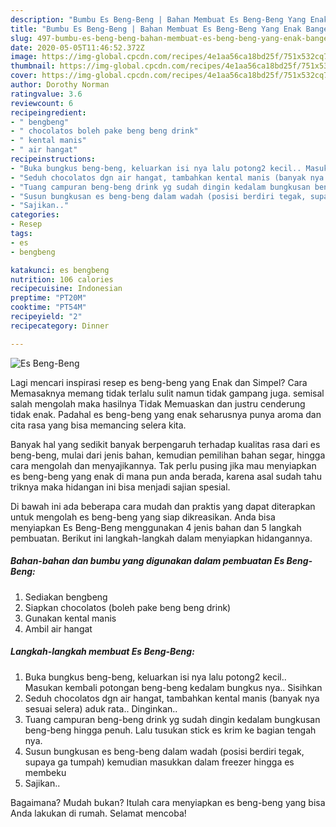 ```yaml
---
description: "Bumbu Es Beng-Beng | Bahan Membuat Es Beng-Beng Yang Enak Banget"
title: "Bumbu Es Beng-Beng | Bahan Membuat Es Beng-Beng Yang Enak Banget"
slug: 497-bumbu-es-beng-beng-bahan-membuat-es-beng-beng-yang-enak-banget
date: 2020-05-05T11:46:52.372Z
image: https://img-global.cpcdn.com/recipes/4e1aa56ca18bd25f/751x532cq70/es-beng-beng-foto-resep-utama.jpg
thumbnail: https://img-global.cpcdn.com/recipes/4e1aa56ca18bd25f/751x532cq70/es-beng-beng-foto-resep-utama.jpg
cover: https://img-global.cpcdn.com/recipes/4e1aa56ca18bd25f/751x532cq70/es-beng-beng-foto-resep-utama.jpg
author: Dorothy Norman
ratingvalue: 3.6
reviewcount: 6
recipeingredient:
- " bengbeng"
- " chocolatos boleh pake beng beng drink"
- " kental manis"
- " air hangat"
recipeinstructions:
- "Buka bungkus beng-beng, keluarkan isi nya lalu potong2 kecil.. Masukan kembali potongan beng-beng kedalam bungkus nya.. Sisihkan"
- "Seduh chocolatos dgn air hangat, tambahkan kental manis (banyak nya sesuai selera) aduk rata.. Dinginkan.."
- "Tuang campuran beng-beng drink yg sudah dingin kedalam bungkusan beng-beng hingga penuh. Lalu tusukan stick es krim ke bagian tengah nya."
- "Susun bungkusan es beng-beng dalam wadah (posisi berdiri tegak, supaya ga tumpah) kemudian masukkan dalam freezer hingga es membeku"
- "Sajikan.."
categories:
- Resep
tags:
- es
- bengbeng

katakunci: es bengbeng 
nutrition: 106 calories
recipecuisine: Indonesian
preptime: "PT20M"
cooktime: "PT54M"
recipeyield: "2"
recipecategory: Dinner

---
```



![Es Beng-Beng](https://img-global.cpcdn.com/recipes/4e1aa56ca18bd25f/751x532cq70/es-beng-beng-foto-resep-utama.jpg)

Lagi mencari inspirasi resep es beng-beng yang Enak dan Simpel? Cara Memasaknya memang tidak terlalu sulit namun tidak gampang juga. semisal salah mengolah maka hasilnya Tidak Memuaskan dan justru cenderung tidak enak. Padahal es beng-beng yang enak seharusnya punya aroma dan cita rasa yang bisa memancing selera kita.

Banyak hal yang sedikit banyak berpengaruh terhadap kualitas rasa dari es beng-beng, mulai dari jenis bahan, kemudian pemilihan bahan segar, hingga cara mengolah dan menyajikannya. Tak perlu pusing jika mau menyiapkan es beng-beng yang enak di mana pun anda berada, karena asal sudah tahu triknya maka hidangan ini bisa menjadi sajian spesial.




Di bawah ini ada beberapa cara mudah dan praktis yang dapat diterapkan untuk mengolah es beng-beng yang siap dikreasikan. Anda bisa menyiapkan Es Beng-Beng menggunakan 4 jenis bahan dan 5 langkah pembuatan. Berikut ini langkah-langkah dalam menyiapkan hidangannya.

<!--inarticleads1-->

##### Bahan-bahan dan bumbu yang digunakan dalam pembuatan Es Beng-Beng:

1. Sediakan  bengbeng
1. Siapkan  chocolatos (boleh pake beng beng drink)
1. Gunakan  kental manis
1. Ambil  air hangat




<!--inarticleads2-->

##### Langkah-langkah membuat Es Beng-Beng:

1. Buka bungkus beng-beng, keluarkan isi nya lalu potong2 kecil.. Masukan kembali potongan beng-beng kedalam bungkus nya.. Sisihkan
1. Seduh chocolatos dgn air hangat, tambahkan kental manis (banyak nya sesuai selera) aduk rata.. Dinginkan..
1. Tuang campuran beng-beng drink yg sudah dingin kedalam bungkusan beng-beng hingga penuh. Lalu tusukan stick es krim ke bagian tengah nya.
1. Susun bungkusan es beng-beng dalam wadah (posisi berdiri tegak, supaya ga tumpah) kemudian masukkan dalam freezer hingga es membeku
1. Sajikan..




Bagaimana? Mudah bukan? Itulah cara menyiapkan es beng-beng yang bisa Anda lakukan di rumah. Selamat mencoba!
